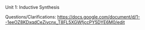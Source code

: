 Unit 1: Inductive Synthesis

Questions/Clarifications: https://docs.google.com/document/d/1--1eeOZ8KDxqdCeZivcnx_T8FL5XGWfjccPY5DYE6M0/edit

